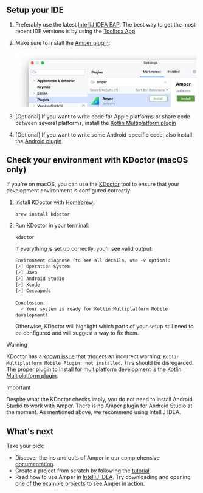 ## Setup your IDE

1. Preferably use the latest [IntelliJ IDEA EAP](https://www.jetbrains.com/idea/nextversion/). 
   The best way to get the most recent IDE versions is by using the [Toolbox App](https://www.jetbrains.com/lp/toolbox/).

2. Make sure to install the [Amper plugin](https://plugins.jetbrains.com/plugin/23076-amper):

   ![](images/ij-plugin.png)

3. [Optional] If you want to write code for Apple platforms or share code between several platforms, install the
   [Kotlin Multiplatform plugin](https://plugins.jetbrains.com/plugin/14936-kotlin-multiplatform)

4. [Optional] If you want to write some Android-specific code, also install the
   [Android plugin](https://plugins.jetbrains.com/plugin/22989-android)

## Check your environment with KDoctor (macOS only)

If you're on macOS, you can use the [KDoctor](https://github.com/Kotlin/kdoctor) tool to ensure that your development
environment is configured correctly:

1. Install KDoctor with [Homebrew](https://brew.sh/):

   ```text
   brew install kdoctor
   ```

2. Run KDoctor in your terminal:

   ```text
   kdoctor
   ```

   If everything is set up correctly, you'll see valid output:

   ```text
   Environment diagnose (to see all details, use -v option):
   [✓] Operation System
   [✓] Java
   [✓] Android Studio
   [✓] Xcode
   [✓] Cocoapods
   
   Conclusion:
     ✓ Your system is ready for Kotlin Multiplatform Mobile development!
   ```

   Otherwise, KDoctor will highlight which parts of your setup still need to be configured and will suggest a way to fix
   them.

> [!WARNING]
> KDoctor has a [known issue](https://youtrack.jetbrains.com/issue/KMT-1077) that triggers an incorrect warning:
> `Kotlin Multiplatform Mobile Plugin: not installed`. This should be disregarded.
> The proper plugin to install for multiplatform development is the
> [Kotlin Multiplatform plugin](https://plugins.jetbrains.com/plugin/14936-kotlin-multiplatform).

> [!IMPORTANT]  
> Despite what the KDoctor checks imply, you do not need to install Android Studio to work with Amper.
> There is no Amper plugin for Android Studio at the moment. As mentioned above, we recommend using IntelliJ IDEA.

## What's next

Take your pick:

* Discover the ins and outs of Amper in our comprehensive [documentation](Documentation.md).
* Create a project from scratch by following the [tutorial](Tutorial.md).
* Read how to use Amper in [IntelliJ IDEA](Usage.md#using-amper-in-intellij-idea).
  Try downloading and opening [one of the example projects](../examples-standalone/README.md) to see Amper in action.
